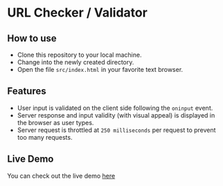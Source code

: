 # URL Checker / Validator

## How to use

- Clone this repository to your local machine.
- Change into the newly created directory.
- Open the file `src/index.html` in your favorite text browser.

## Features

- User input is validated on the client side following the `oninput` event.
- Server response and input validity (with visual appeal) is displayed in the browser as user types.
- Server request is throttled at `250 milliseconds` per request to prevent too many requests.

## Live Demo

You can check out the live demo [here](https://rawcdn.githack.com/cyonii/url-checker/0db2c3ebb9490973d075e2844b1b33a48b781ccd/src/index.html)
